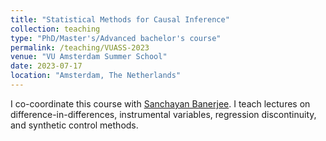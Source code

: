 ```yaml
---
title: "Statistical Methods for Causal Inference"
collection: teaching
type: "PhD/Master's/Advanced bachelor's course"
permalink: /teaching/VUASS-2023
venue: "VU Amsterdam Summer School"
date: 2023-07-17
location: "Amsterdam, The Netherlands"
---
```


I co-coordinate this course with [Sanchayan Banerjee](https://sites.google.com/view/sanchayanbanerjee/about). I teach lectures on difference-in-differences, instrumental variables, regression discontinuity, and synthetic control methods.
